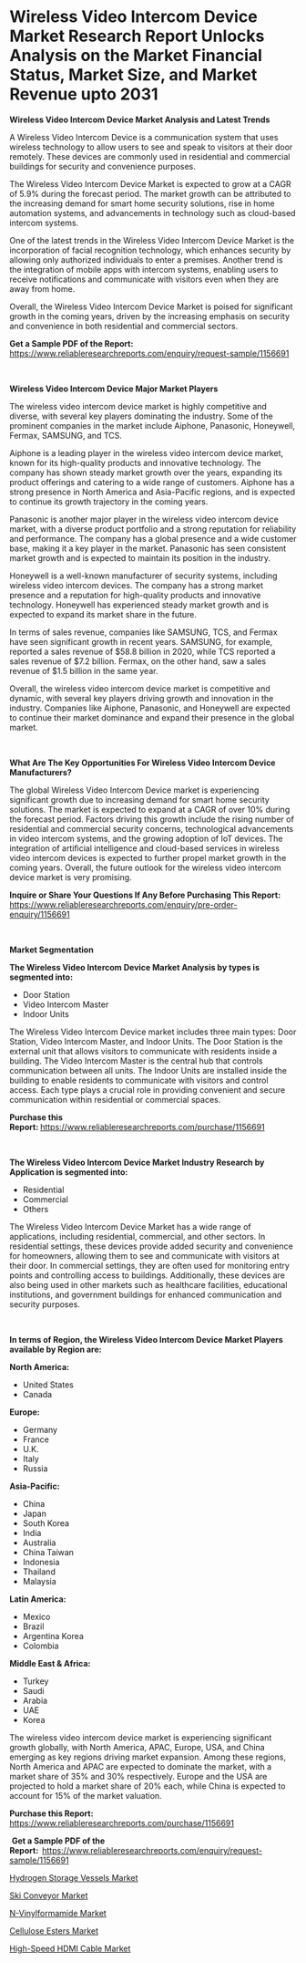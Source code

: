 <p><h1>Wireless Video Intercom Device Market Research Report Unlocks Analysis on the Market Financial Status, Market Size, and Market Revenue upto 2031</h1></p><p><strong>Wireless Video Intercom Device Market Analysis and Latest Trends</strong></p>
<p><p>A Wireless Video Intercom Device is a communication system that uses wireless technology to allow users to see and speak to visitors at their door remotely. These devices are commonly used in residential and commercial buildings for security and convenience purposes. </p><p>The Wireless Video Intercom Device Market is expected to grow at a CAGR of 5.9% during the forecast period. The market growth can be attributed to the increasing demand for smart home security solutions, rise in home automation systems, and advancements in technology such as cloud-based intercom systems. </p><p>One of the latest trends in the Wireless Video Intercom Device Market is the incorporation of facial recognition technology, which enhances security by allowing only authorized individuals to enter a premises. Another trend is the integration of mobile apps with intercom systems, enabling users to receive notifications and communicate with visitors even when they are away from home.</p><p>Overall, the Wireless Video Intercom Device Market is poised for significant growth in the coming years, driven by the increasing emphasis on security and convenience in both residential and commercial sectors.</p></p>
<p><strong>Get a Sample PDF of the Report:&nbsp;</strong> <a href="https://www.reliableresearchreports.com/enquiry/request-sample/1156691">https://www.reliableresearchreports.com/enquiry/request-sample/1156691</a></p>
<p>&nbsp;</p>
<p><strong>Wireless Video Intercom Device Major Market Players</strong></p>
<p><p>The wireless video intercom device market is highly competitive and diverse, with several key players dominating the industry. Some of the prominent companies in the market include Aiphone, Panasonic, Honeywell, Fermax, SAMSUNG, and TCS.</p><p>Aiphone is a leading player in the wireless video intercom device market, known for its high-quality products and innovative technology. The company has shown steady market growth over the years, expanding its product offerings and catering to a wide range of customers. Aiphone has a strong presence in North America and Asia-Pacific regions, and is expected to continue its growth trajectory in the coming years.</p><p>Panasonic is another major player in the wireless video intercom device market, with a diverse product portfolio and a strong reputation for reliability and performance. The company has a global presence and a wide customer base, making it a key player in the market. Panasonic has seen consistent market growth and is expected to maintain its position in the industry.</p><p>Honeywell is a well-known manufacturer of security systems, including wireless video intercom devices. The company has a strong market presence and a reputation for high-quality products and innovative technology. Honeywell has experienced steady market growth and is expected to expand its market share in the future.</p><p>In terms of sales revenue, companies like SAMSUNG, TCS, and Fermax have seen significant growth in recent years. SAMSUNG, for example, reported a sales revenue of $58.8 billion in 2020, while TCS reported a sales revenue of $7.2 billion. Fermax, on the other hand, saw a sales revenue of $1.5 billion in the same year.</p><p>Overall, the wireless video intercom device market is competitive and dynamic, with several key players driving growth and innovation in the industry. Companies like Aiphone, Panasonic, and Honeywell are expected to continue their market dominance and expand their presence in the global market.</p></p>
<p>&nbsp;</p>
<p><strong>What Are The Key Opportunities For Wireless Video Intercom Device Manufacturers?</strong></p>
<p><p>The global Wireless Video Intercom Device market is experiencing significant growth due to increasing demand for smart home security solutions. The market is expected to expand at a CAGR of over 10% during the forecast period. Factors driving this growth include the rising number of residential and commercial security concerns, technological advancements in video intercom systems, and the growing adoption of IoT devices. The integration of artificial intelligence and cloud-based services in wireless video intercom devices is expected to further propel market growth in the coming years. Overall, the future outlook for the wireless video intercom device market is very promising.</p></p>
<p><strong>Inquire or Share Your Questions If Any Before Purchasing This Report:</strong> <a href="https://www.reliableresearchreports.com/enquiry/pre-order-enquiry/1156691">https://www.reliableresearchreports.com/enquiry/pre-order-enquiry/1156691</a></p>
<p>&nbsp;</p>
<p><strong>Market Segmentation</strong></p>
<p><strong>The Wireless Video Intercom Device Market Analysis by types is segmented into:</strong></p>
<p><ul><li>Door Station</li><li>Video Intercom Master</li><li>Indoor Units</li></ul></p>
<p><p>The Wireless Video Intercom Device market includes three main types: Door Station, Video Intercom Master, and Indoor Units. The Door Station is the external unit that allows visitors to communicate with residents inside a building. The Video Intercom Master is the central hub that controls communication between all units. The Indoor Units are installed inside the building to enable residents to communicate with visitors and control access. Each type plays a crucial role in providing convenient and secure communication within residential or commercial spaces.</p></p>
<p><strong>Purchase this Report:&nbsp;</strong><a href="https://www.reliableresearchreports.com/purchase/1156691">https://www.reliableresearchreports.com/purchase/1156691</a></p>
<p>&nbsp;</p>
<p><strong>The Wireless Video Intercom Device Market Industry Research by Application is segmented into:</strong></p>
<p><ul><li>Residential</li><li>Commercial</li><li>Others</li></ul></p>
<p><p>The Wireless Video Intercom Device Market has a wide range of applications, including residential, commercial, and other sectors. In residential settings, these devices provide added security and convenience for homeowners, allowing them to see and communicate with visitors at their door. In commercial settings, they are often used for monitoring entry points and controlling access to buildings. Additionally, these devices are also being used in other markets such as healthcare facilities, educational institutions, and government buildings for enhanced communication and security purposes.</p></p>
<p>&nbsp;</p>
<p><strong>In terms of Region, the Wireless Video Intercom Device Market Players available by Region are:</strong></p>
<p>
    <p> <strong> North America: </strong>
        <ul>
            <li>United States</li>
            <li>Canada</li>
        </ul>
        </p> 
    <p> <strong> Europe: </strong>
        <ul>
            <li>Germany</li>
            <li>France</li>
            <li>U.K.</li>
            <li>Italy</li>
            <li>Russia</li>
        </ul>
        </p> 
    <p> <strong> Asia-Pacific: </strong>
        <ul>
            <li>China</li>
            <li>Japan</li>
            <li>South Korea</li>
            <li>India</li>
            <li>Australia</li>
            <li>China Taiwan</li>
            <li>Indonesia</li>
            <li>Thailand</li>
            <li>Malaysia</li>
        </ul>
        </p> 
    <p> <strong> Latin America: </strong>
        <ul>
            <li>Mexico</li>
            <li>Brazil</li>
            <li>Argentina Korea</li>
            <li>Colombia</li>
        </ul>
        </p> 
    <p> <strong> Middle East & Africa: </strong>
        <ul>
            <li>Turkey</li>
            <li>Saudi</li>
            <li>Arabia</li>
            <li>UAE</li>
            <li>Korea</li>
        </ul>
    </p>
    </p>
<p><p>The wireless video intercom device market is experiencing significant growth globally, with North America, APAC, Europe, USA, and China emerging as key regions driving market expansion. Among these regions, North America and APAC are expected to dominate the market, with a market share of 35% and 30% respectively. Europe and the USA are projected to hold a market share of 20% each, while China is expected to account for 15% of the market valuation.</p></p>
<p><strong>Purchase this Report: </strong><a href="https://www.reliableresearchreports.com/purchase/1156691">https://www.reliableresearchreports.com/purchase/1156691</a></p>
<p>&nbsp;<strong>Get a Sample PDF of the Report:&nbsp;&nbsp;</strong><a href="https://www.reliableresearchreports.com/enquiry/request-sample/1156691">https://www.reliableresearchreports.com/enquiry/request-sample/1156691</a></p>
<p><strong></strong></p>
<p><p><a href="https://medium.com/@judyolson40/hydrogen-storage-vessels-market-size-market-outlook-and-market-forecast-2024-to-2031-b903060f16fd">Hydrogen Storage Vessels Market</a></p><p><a href="https://medium.com/@judyolson40/ski-conveyor-market-size-cagr-trends-2024-2030-e347fa45488c">Ski Conveyor Market</a></p><p><a href="https://github.com/jodemen/Market-Research-Report-List-1/blob/main/n-vinylformamide-market.md">N-Vinylformamide Market</a></p><p><a href="https://github.com/Sarissaschmalingtr6fz2739/Market-Research-Report-List-1/blob/main/cellulose-esters-market.md">Cellulose Esters Market</a></p><p><a href="https://issuu.com/reportprime-2/docs/high-speed-hdmi-cable-market-size-2030.pptx">High-Speed HDMI Cable Market</a></p></p>